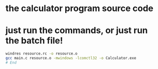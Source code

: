# the calculator program source code
# just run the commands, or just run the batch file!
```bash
windres resource.rc -o resource.o
gcc main.c resource.o -mwindows -lcomctl32 -o Calculator.exe
# End
